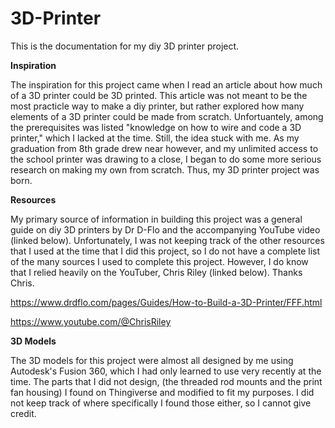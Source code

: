 # 3D-Printer
This is the documentation for my diy 3D printer project.

**Inspiration**

The inspiration for this project came when I read an article about how much of a 3D printer could be 3D printed. This article was not meant to be the most practicle way to make a diy printer, but rather explored how many elements of a 3D printer could be made from scratch. Unfortuantely, among the prerequisites was listed "knowledge on how to wire and code a 3D printer," which I lacked at the time. Still, the idea stuck with me. As my graduation from 8th grade drew near however, and my unlimited access to the school printer was drawing to a close, I began to do some more serious research on making my own from scratch. Thus, my 3D printer project was born.

**Resources**

My primary source of information in building this project was a general guide on diy 3D printers by Dr D-Flo and the accompanying YouTube video (linked below). Unfortunately, I was not keeping track of the other resources that I used at the time that I did this project, so I do not have a complete list of the many sources I used to complete this project. However, I do know that I relied heavily on the YouTuber, Chris Riley (linked below). Thanks Chris.

https://www.drdflo.com/pages/Guides/How-to-Build-a-3D-Printer/FFF.html

https://www.youtube.com/@ChrisRiley

**3D Models**

The 3D models for this project were almost all designed by me using Autodesk's Fusion 360, which I had only learned to use very recently at the time. The parts that I did not design, (the threaded rod mounts and the print fan housing) I found on Thingiverse and modified to fit my purposes. I did not keep track of where specifically I found those either, so I cannot give credit.

